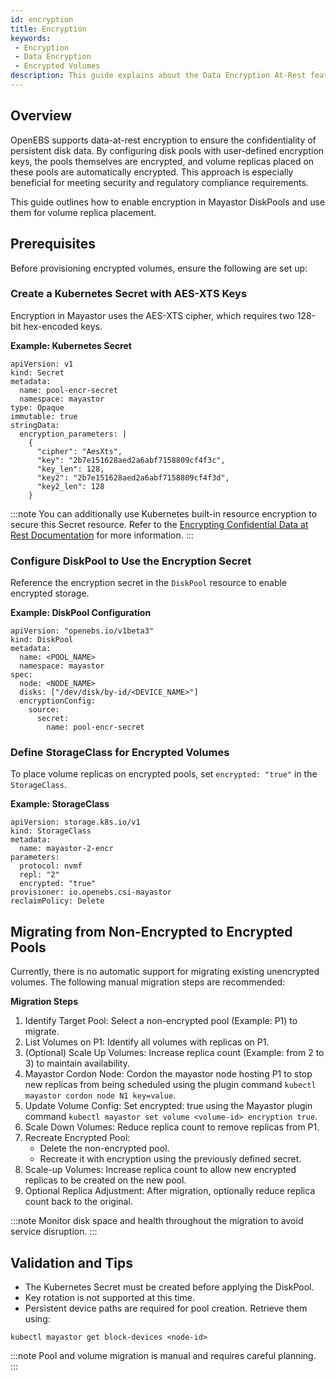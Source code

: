```yaml
---
id: encryption
title: Encryption
keywords:
 - Encryption
 - Data Encryption
 - Encrypted Volumes
description: This guide explains about the Data Encryption At-Rest feature.
---
```


## Overview

OpenEBS supports data-at-rest encryption to ensure the confidentiality of persistent disk data. By configuring disk pools with user-defined encryption keys, the pools themselves are encrypted, and volume replicas placed on these pools are automatically encrypted. This approach is especially beneficial for meeting security and regulatory compliance requirements.

This guide outlines how to enable encryption in Mayastor DiskPools and use them for volume replica placement.

## Prerequisites

Before provisioning encrypted volumes, ensure the following are set up:

### Create a Kubernetes Secret with AES-XTS Keys

Encryption in Mayastor uses the AES-XTS cipher, which requires two 128-bit hex-encoded keys.

**Example: Kubernetes Secret**
```
apiVersion: v1
kind: Secret
metadata:
  name: pool-encr-secret
  namespace: mayastor
type: Opaque
immutable: true
stringData:
  encryption_parameters: |
    {
      "cipher": "AesXts",
      "key": "2b7e151628aed2a6abf7158809cf4f3c",
      "key_len": 128,
      "key2": "2b7e151628aed2a6abf7158809cf4f3d",
      "key2_len": 128
    }
```

:::note
You can additionally use Kubernetes built-in resource encryption to secure this Secret resource. Refer to the [Encrypting Confidential Data at Rest Documentation](https://kubernetes.io/docs/tasks/administer-cluster/encrypt-data/) for more information.
:::

### Configure DiskPool to Use the Encryption Secret

Reference the encryption secret in the `DiskPool` resource to enable encrypted storage.

**Example: DiskPool Configuration**
```
apiVersion: "openebs.io/v1beta3"
kind: DiskPool
metadata:
  name: <POOL_NAME>
  namespace: mayastor
spec:
  node: <NODE_NAME>
  disks: ["/dev/disk/by-id/<DEVICE_NAME>"]
  encryptionConfig:
    source:
      secret:
        name: pool-encr-secret
```

### Define StorageClass for Encrypted Volumes

To place volume replicas on encrypted pools, set `encrypted: "true"` in the `StorageClass`.

**Example: StorageClass**

```
apiVersion: storage.k8s.io/v1
kind: StorageClass
metadata:
  name: mayastor-2-encr
parameters:
  protocol: nvmf
  repl: "2"
  encrypted: "true"
provisioner: io.openebs.csi-mayastor
reclaimPolicy: Delete
```

## Migrating from Non-Encrypted to Encrypted Pools

Currently, there is no automatic support for migrating existing unencrypted volumes. The following manual migration steps are recommended:

**Migration Steps**

1. Identify Target Pool: Select a non-encrypted pool (Example: P1) to migrate.
2. List Volumes on P1: Identify all volumes with replicas on P1.
3. (Optional) Scale Up Volumes: Increase replica count (Example: from 2 to 3) to maintain availability.
4. Mayastor Cordon Node: Cordon the mayastor node hosting P1 to stop new replicas from being scheduled using the plugin command `kubectl mayastor cordon node N1 key=value`.
5. Update Volume Config: Set encrypted: true using the Mayastor plugin command `kubectl mayastor set volume <volume-id> encryption true`.
6. Scale Down Volumes: Reduce replica count to remove replicas from P1.
7. Recreate Encrypted Pool:
    - Delete the non-encrypted pool.
    - Recreate it with encryption using the previously defined secret.
8. Scale-up Volumes: Increase replica count to allow new encrypted replicas to be created on the new pool.
9. Optional Replica Adjustment: After migration, optionally reduce replica count back to the original.

:::note
Monitor disk space and health throughout the migration to avoid service disruption.
:::

## Validation and Tips

- The Kubernetes Secret must be created before applying the DiskPool.
- Key rotation is not supported at this time.
- Persistent device paths are required for pool creation. Retrieve them using:
```
kubectl mayastor get block-devices <node-id>
```
:::note
Pool and volume migration is manual and requires careful planning.
:::